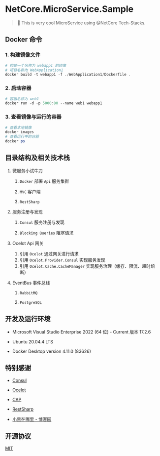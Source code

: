 # NetCore.MicroService.Sample

> :rocket: This is very cool MicroService using @NetCore Tech-Stacks.

## Docker 命令

### 1. 构建镜像文件

```powershell
# 构建一个名称为 webapp1 的镜像
# 项目名称为 WebApplication1
docker build -t webapp1 -f ./WebApplication1/Dockerfile .
```

### 2. 启动容器

```powershell
# 容器名称为 web1
docker run -d -p 5000:80 --name web1 webapp1
```

### 3. 查看镜像与运行的容器

```powershell
# 查看本地镜像
docker images
# 查看运行中的容器
docker ps
```

## 目录结构及相关技术栈

1. 微服务小试牛刀
   
   1. `Docker` 部署 `Api` 服务集群
   
   2. `MVC` 客户端
   
   3. `RestSharp`

2. 服务注册与发现
   
   1. `Consul` 服务注册与发现
   
   2. `Blocking Queries` 阻塞请求

3. Ocelot Api 网关
   
   1. 引用 `Ocelot` 通过网关进行请求
   2. 引用 `Ocelot.Provider.Consul` 实现服务发现
   3. 引用 `Ocelot.Cache.CacheManager` 实现服务治理（缓存、限流、超时熔断）

4. EventBus 事件总线
   
   1. `RabbitMQ`
   
   2. `PostgreSQL`

## 开发及运行环境

- Microsoft Visual Studio Enterprise 2022 (64 位) - Current 版本 17.2.6

- Ubuntu 20.04.4 LTS

- Docker Desktop version 4.11.0 (83626)

## 特别感谢

- [Consul](https://github.com/PlayFab/consuldotnet)

- [Ocelot](https://github.com/ThreeMammals/Ocelot)

- [CAP](https://github.com/dotnetcore/CAP)

- [RestSharp](https://github.com/restsharp/RestSharp)

- [小黑在哪里 - 博客园](https://www.cnblogs.com/xhznl/p/13259036.html)

## 开源协议

<p>
<a href="LICENSE">MIT</a>
</p>